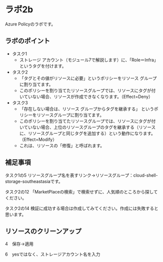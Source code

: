 # ラボ2b

Azure Policyのラボです。

## ラボのポイント

- タスク1
  - ストレージ アカウント（モジュール7で解説します）に、「Role＝Infra」というタグを付けます。
- タスク2
  - 「タグとその値がリソースに必要」というポリシーをリソース グループに割り当てます。
  - このポリシーを割り当てたリソースグループでは、リソースにタグが付いていない場合、リソースが作成できなくなります。（Effect=Deny）
- タスク3
  - 「存在しない場合は、リソース グループからタグを継承する」 というポリシーをリソースグループに割り当てます。
  - このポリシーを割り当てたリソースグループでは、リソースにタグが付いていない場合、上位のリソースグループのタグを継承する（リソースに、リソースグループと同じタグを追加する）という動作になります。（Effect=Modify）
  - これは、リソースの「修復」と呼ばれます。

## 補足事項

タスク1の5
リソースグループ名を表すリンク→リソースグループ：cloud-shell-storage-southeastasiaです。

タスク2の12
「MarketPlaceの検索」で検索せずに、人気順のところから探してください。

タスク2の14
検証に成功する場合は作成してみてください。作成には失敗すると思います。

## リソースのクリーンアップ

4　保存→適用

6　yesではなく、ストレージアカウント名を入力
